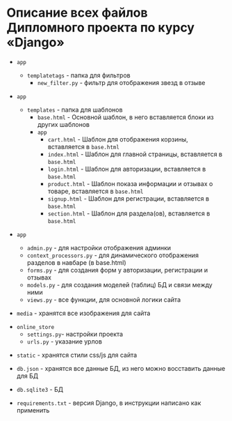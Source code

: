 # Описание всех файлов Дипломного проекта по курсу «Django»

- `app`
    - `templatetags` - папка для фильтров
        - `new_filter.py` - фильтр для отображения звезд в отзыве


- `app`
    - `templates` - папка для шаблонов
        - `base.html` - Основной шаблон, в него вставляется блоки из других шаблонов
        - `app`
            - `cart.html` - Шаблон для отображения корзины, вставляется в `base.html`
            - `index.html` - Шаблон для главной страницы, вставляется в `base.html`
            - `login.html` - Шаблон для авторизации, вставляется в `base.html`
            - `product.html` - Шаблон показа информации и отзывах о товаре, вставляется в `base.html`
            - `signup.html` - Шаблон для регистрации, вставляется в `base.html`
            - `section.html` - Шаблон для раздела(ов), вставляется в `base.html`


- `app`
    - `admin.py` - для настройки отображения админки
    - `context_processors.py` - для динамического отображения разделов в навбаре (в base.html)
    - `forms.py` - для создания форм у авторизации, регистрации и отзывах
    - `models.py` - для создания моделей (таблиц) БД и связи между ними
    - `views.py` - все функции, для основной логики сайта


* `media` - хранятся все изображения для сайта 


- `online_store`
    - `settings.py`- настройки проекта
    - `urls.py` - указание урлов


* `static` - хранятся стили css/js для сайта

* `db.json` - хранятся все данные БД, из него можно восставить данные для БД

* `db.sqlite3` - БД

* `requirements.txt` - версия Django, в инструкции написано как применить
